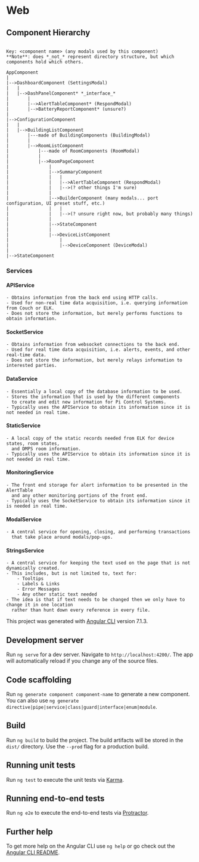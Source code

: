 # Web

## Component Hierarchy

```text

Key: <component name> (any modals used by this component)
**Note**: does *_not_* represent directory structure, but which components hold which others.

AppComponent
|
|-->DashboardComponent (SettingsModal)
|   |
|   |-->DashPanelComponent* *_interface_*
|       |
|       |-->AlertTableComponent* (RespondModal)
|       |-->BatteryReportComponent* (unsure?)
|
|-->ConfigurationComponent
|   |
|   |-->BuildingListComponent
|       |---made of BuildingComponents (BuildingModal)
|       |
|       |-->RoomListComponent
|           |---made of RoomComponents (RoomModal)
|           |
|           |-->RoomPageComponent
|               |
|               |-->SummaryComponent
|               |   |
|               |   |-->AlertTableComponent (RespondModal)
|               |   |-->(? other things I'm sure)
|               |
|               |-->BuilderComponent (many modals... port configuration, UI preset stuff, etc.)
|               |   |
|               |   |-->(? unsure right now, but probably many things)
|               |
|               |-->StateComponent
|               |
|               |-->DeviceListComponent
|                   |
|                   |-->DeviceComponent (DeviceModal)
|
|-->StateComponent
```

### Services

#### APIService

    - Obtains information from the back end using HTTP calls.
    - Used for non-real time data acquisition, i.e. querying information from Couch or ELK.
    - Does not store the information, but merely performs functions to obtain information.

#### SocketService

    - Obtains information from websocket connections to the back end.
    - Used for real time data acquisition, i.e. alerts, events, and other real-time data.
    - Does not store the information, but merely relays information to interested parties.

#### DataService

    - Essentially a local copy of the database information to be used.
    - Stores the information that is used by the different components
      to create and edit new information for Pi Control Systems.
    - Typically uses the APIService to obtain its information since it is not needed in real time.

#### StaticService

    - A local copy of the static records needed from ELK for device states, room states,
      and DMPS room information.
    - Typically uses the APIService to obtain its information since it is not needed in real time.

#### MonitoringService

    - The front end storage for alert information to be presented in the AlertTable
      and any other monitoring portions of the front end.
    - Typically uses the SocketService to obtain its information since it is needed in real time.

#### ModalService

    - A central service for opening, closing, and performing transactions
      that take place around modals/pop-ups.

#### StringsService

    - A central service for keeping the text used on the page that is not dynamically created.
    - This includes, but is not limited to, text for:
        - Tooltips
        - Labels & Links
        - Error Messages
        - Any other static text needed
    - The idea is that if text needs to be changed then we only have to change it in one location
      rather than hunt down every reference in every file.

This project was generated with [Angular CLI](https://github.com/angular/angular-cli) version 7.1.3.

## Development server

Run `ng serve` for a dev server. Navigate to `http://localhost:4200/`. The app will automatically reload if you change any of the source files.

## Code scaffolding

Run `ng generate component component-name` to generate a new component. You can also use `ng generate directive|pipe|service|class|guard|interface|enum|module`.

## Build

Run `ng build` to build the project. The build artifacts will be stored in the `dist/` directory. Use the `--prod` flag for a production build.

## Running unit tests

Run `ng test` to execute the unit tests via [Karma](https://karma-runner.github.io).

## Running end-to-end tests

Run `ng e2e` to execute the end-to-end tests via [Protractor](http://www.protractortest.org/).

## Further help

To get more help on the Angular CLI use `ng help` or go check out the [Angular CLI README](https://github.com/angular/angular-cli/blob/master/README.md).
